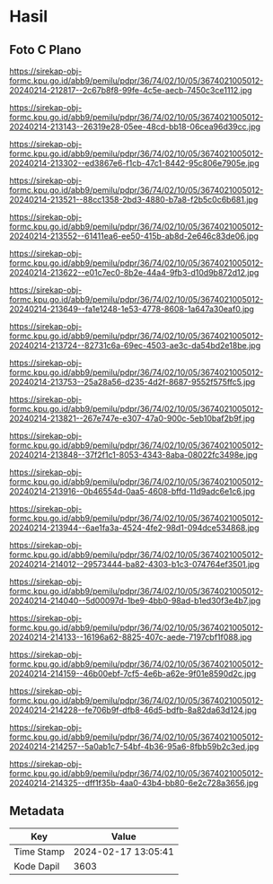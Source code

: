 # Hasil

## Foto C Plano

https://sirekap-obj-formc.kpu.go.id/abb9/pemilu/pdpr/36/74/02/10/05/3674021005012-20240214-212817--2c67b8f8-99fe-4c5e-aecb-7450c3ce1112.jpg

https://sirekap-obj-formc.kpu.go.id/abb9/pemilu/pdpr/36/74/02/10/05/3674021005012-20240214-213143--26319e28-05ee-48cd-bb18-06cea96d39cc.jpg

https://sirekap-obj-formc.kpu.go.id/abb9/pemilu/pdpr/36/74/02/10/05/3674021005012-20240214-213302--ed3867e6-f1cb-47c1-8442-95c806e7905e.jpg

https://sirekap-obj-formc.kpu.go.id/abb9/pemilu/pdpr/36/74/02/10/05/3674021005012-20240214-213521--88cc1358-2bd3-4880-b7a8-f2b5c0c6b681.jpg

https://sirekap-obj-formc.kpu.go.id/abb9/pemilu/pdpr/36/74/02/10/05/3674021005012-20240214-213552--61411ea6-ee50-415b-ab8d-2e646c83de06.jpg

https://sirekap-obj-formc.kpu.go.id/abb9/pemilu/pdpr/36/74/02/10/05/3674021005012-20240214-213622--e01c7ec0-8b2e-44a4-9fb3-d10d9b872d12.jpg

https://sirekap-obj-formc.kpu.go.id/abb9/pemilu/pdpr/36/74/02/10/05/3674021005012-20240214-213649--fa1e1248-1e53-4778-8608-1a647a30eaf0.jpg

https://sirekap-obj-formc.kpu.go.id/abb9/pemilu/pdpr/36/74/02/10/05/3674021005012-20240214-213724--82731c6a-69ec-4503-ae3c-da54bd2e18be.jpg

https://sirekap-obj-formc.kpu.go.id/abb9/pemilu/pdpr/36/74/02/10/05/3674021005012-20240214-213753--25a28a56-d235-4d2f-8687-9552f575ffc5.jpg

https://sirekap-obj-formc.kpu.go.id/abb9/pemilu/pdpr/36/74/02/10/05/3674021005012-20240214-213821--267e747e-e307-47a0-900c-5eb10baf2b9f.jpg

https://sirekap-obj-formc.kpu.go.id/abb9/pemilu/pdpr/36/74/02/10/05/3674021005012-20240214-213848--37f2f1c1-8053-4343-8aba-08022fc3498e.jpg

https://sirekap-obj-formc.kpu.go.id/abb9/pemilu/pdpr/36/74/02/10/05/3674021005012-20240214-213916--0b46554d-0aa5-4608-bffd-11d9adc6e1c6.jpg

https://sirekap-obj-formc.kpu.go.id/abb9/pemilu/pdpr/36/74/02/10/05/3674021005012-20240214-213944--6ae1fa3a-4524-4fe2-98d1-094dce534868.jpg

https://sirekap-obj-formc.kpu.go.id/abb9/pemilu/pdpr/36/74/02/10/05/3674021005012-20240214-214012--29573444-ba82-4303-b1c3-074764ef3501.jpg

https://sirekap-obj-formc.kpu.go.id/abb9/pemilu/pdpr/36/74/02/10/05/3674021005012-20240214-214040--5d00097d-1be9-4bb0-98ad-b1ed30f3e4b7.jpg

https://sirekap-obj-formc.kpu.go.id/abb9/pemilu/pdpr/36/74/02/10/05/3674021005012-20240214-214133--16196a62-8825-407c-aede-7197cbf1f088.jpg

https://sirekap-obj-formc.kpu.go.id/abb9/pemilu/pdpr/36/74/02/10/05/3674021005012-20240214-214159--46b00ebf-7cf5-4e6b-a62e-9f01e8590d2c.jpg

https://sirekap-obj-formc.kpu.go.id/abb9/pemilu/pdpr/36/74/02/10/05/3674021005012-20240214-214228--fe706b9f-dfb8-46d5-bdfb-8a82da63d124.jpg

https://sirekap-obj-formc.kpu.go.id/abb9/pemilu/pdpr/36/74/02/10/05/3674021005012-20240214-214257--5a0ab1c7-54bf-4b36-95a6-8fbb59b2c3ed.jpg

https://sirekap-obj-formc.kpu.go.id/abb9/pemilu/pdpr/36/74/02/10/05/3674021005012-20240214-214325--dff1f35b-4aa0-43b4-bb80-6e2c728a3656.jpg


## Metadata

| Key        | Value               |
| ---------- | ------------------- |
| Time Stamp | 2024-02-17 13:05:41 |
| Kode Dapil | 3603                |



